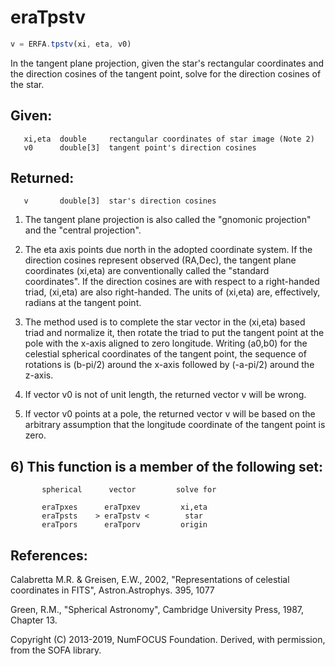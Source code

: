 # eraTpstv

```js
v = ERFA.tpstv(xi, eta, v0)
```

In the tangent plane projection, given the star's rectangular
coordinates and the direction cosines of the tangent point, solve
for the direction cosines of the star.

## Given:
```
   xi,eta  double     rectangular coordinates of star image (Note 2)
   v0      double[3]  tangent point's direction cosines
```

## Returned:
```
   v       double[3]  star's direction cosines
```

1) The tangent plane projection is also called the "gnomonic
   projection" and the "central projection".

2) The eta axis points due north in the adopted coordinate system.
   If the direction cosines represent observed (RA,Dec), the tangent
   plane coordinates (xi,eta) are conventionally called the
   "standard coordinates".  If the direction cosines are with
   respect to a right-handed triad, (xi,eta) are also right-handed.
   The units of (xi,eta) are, effectively, radians at the tangent
   point.

3) The method used is to complete the star vector in the (xi,eta)
   based triad and normalize it, then rotate the triad to put the
   tangent point at the pole with the x-axis aligned to zero
   longitude.  Writing (a0,b0) for the celestial spherical
   coordinates of the tangent point, the sequence of rotations is
   (b-pi/2) around the x-axis followed by (-a-pi/2) around the
   z-axis.

4) If vector v0 is not of unit length, the returned vector v will
   be wrong.

5) If vector v0 points at a pole, the returned vector v will be
   based on the arbitrary assumption that the longitude coordinate
   of the tangent point is zero.

## 6) This function is a member of the following set:

```
       spherical      vector         solve for

       eraTpxes      eraTpxev         xi,eta
       eraTpsts    > eraTpstv <        star
       eraTpors      eraTporv         origin
```

## References:

   Calabretta M.R. & Greisen, E.W., 2002, "Representations of
   celestial coordinates in FITS", Astron.Astrophys. 395, 1077

   Green, R.M., "Spherical Astronomy", Cambridge University Press,
   1987, Chapter 13.

Copyright (C) 2013-2019, NumFOCUS Foundation.
Derived, with permission, from the SOFA library.
